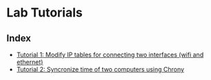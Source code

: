 # Lab Tutorials

## Index
- [Tutorial 1: Modify IP tables for connecting two interfaces (wifi and ethernet)](tutorial1/README.md)
- [Tutorial 2: Syncronize time of two computers using Chrony](tutorial2/README.md)

